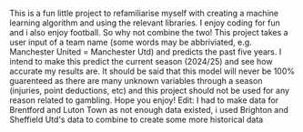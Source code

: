 This is a fun little project to refamiliarise myself with creating a machine learning algorithm and using the relevant libraries.
I enjoy coding for fun and i also enjoy football. So why not combine the two! This project takes a user input of a team name (some words may be abbriviated, e.g. Manchester United = Manchester Utd) and predicts the past five years. I intend to make this predict the current season (2024/25) and see how accurate my results are.
It should be said that this model will never be 100% guarenteed as there are many unknown variables through a season (injuries, point deductions, etc) and this project should not be used for any reason related to gambling. 
Hope you enjoy!
Edit: I had to make data for Brentford and Luton Town as not enough data existed, i used Brighton and Sheffield Utd's data to combine to create some more historical data

